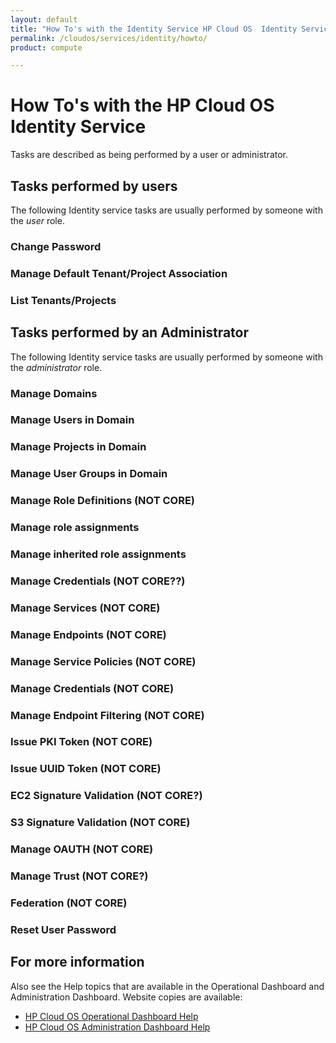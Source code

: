 ```yaml
---
layout: default
title: "How To's with the Identity Service HP Cloud OS  Identity Service"
permalink: /cloudos/services/identity/howto/
product: compute

---
```

# How To's with the HP Cloud OS Identity Service #

<!-- Taken from http://wiki.hpcloud.net/display/core/Core+Edition+Use+cases#CoreEditionUsecases-OverCloud -->

Tasks are described as being performed by a user or administrator.

## Tasks performed by users ##

The following Identity service tasks are usually performed by someone with the *user* role.

### Change Password 

### Manage Default Tenant/Project Association
### List Tenants/Projects

## Tasks performed by an Administrator ##

The following Identity service tasks are usually performed by someone with the *administrator* role.


### Manage Domains 
### Manage Users in Domain 
### Manage Projects in Domain 
### Manage User Groups in Domain
### Manage Role Definitions (NOT CORE)
### Manage role assignments
### Manage inherited role assignments
### Manage Credentials (NOT CORE??)
### Manage Services (NOT CORE)
### Manage Endpoints (NOT CORE)
### Manage Service Policies (NOT CORE)
### Manage Credentials  (NOT CORE)
### Manage Endpoint Filtering (NOT CORE)
### Issue PKI Token (NOT CORE)
### Issue UUID Token (NOT CORE)
### EC2 Signature Validation (NOT CORE?)
### S3 Signature Validation (NOT CORE)
### Manage OAUTH (NOT CORE)
### Manage Trust (NOT CORE?)
### Federation (NOT CORE)
### Reset User Password

## For more information ##

Also see the Help topics that are available in the Operational Dashboard and Administration Dashboard.  Website copies are available:

* [HP Cloud OS Operational Dashboard Help](/cloudos/manage/operational-dashboard/)
* [HP Cloud OS Administration Dashboard Help](/cloudos/manage/administration-dashboard/)